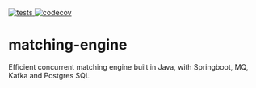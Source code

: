 <a href="https://github.com/marronjo/matching-engine/actions/workflows/maven.yml">
    <img alt="tests" src="https://github.com/marronjo/matching-engine/actions/workflows/maven.yml/badge.svg">
</a>
<a href="https://codecov.io/gh/marronjo/matching-engine" > 
 <img alt="codecov" src="https://codecov.io/gh/marronjo/matching-engine/branch/main/graph/badge.svg?token=I3PT77ED21"/> 
</a>

# matching-engine
Efficient concurrent matching engine built in Java, with Springboot, MQ, Kafka and Postgres SQL
